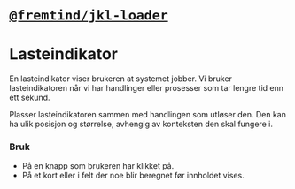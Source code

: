 # [`@fremtind/jkl-loader`](https://fremtind.github.io/jokul/komponenter/loader)

# Lasteindikator

En lasteindikator viser brukeren at systemet jobber. Vi bruker lasteindikatoren når vi har handlinger eller prosesser som tar lengre tid enn ett sekund.

Plasser lasteindikatoren sammen med handlingen som utløser den. Den kan ha ulik posisjon og størrelse, avhengig av konteksten den skal fungere i.

### Bruk

-   På en knapp som brukeren har klikket på.
-   På et kort eller i felt der noe blir beregnet før innholdet vises.
